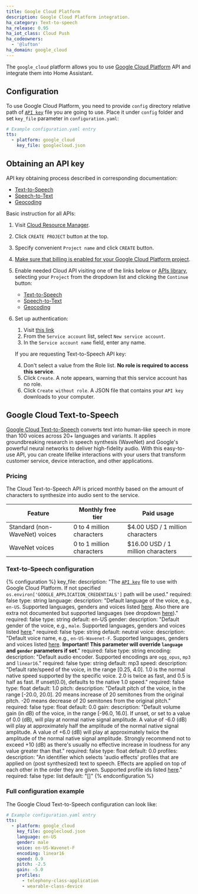 ```yaml
---
title: Google Cloud Platform
description: Google Cloud Platform integration.
ha_category: Text-to-speech
ha_release: 0.95
ha_iot_class: Cloud Push
ha_codeowners:
  - '@lufton'
ha_domain: google_cloud
---
```


The `google_cloud` platform allows you to use [Google Cloud Platform](https://cloud.google.com/) API and integrate them into Home Assistant.

## Configuration

To use Google Cloud Platform, you need to provide `config` directory relative path of [`API key`](#obtaining-an-api-key) file you are going to use. Place it under `config` folder and set `key_file` parameter in `configuration.yaml`:

```yaml
# Example configuration.yaml entry
tts:
  - platform: google_cloud
    key_file: googlecloud.json
```

## Obtaining an API key

API key obtaining process described in corresponding documentation:

* [Text-to-Speech](https://cloud.google.com/text-to-speech/docs/quickstart-protocol)
* [Speech-to-Text](https://cloud.google.com/speech-to-text/docs/quickstart-protocol)
* [Geocoding](https://developers.google.com/maps/documentation/geocoding/start)

Basic instruction for all APIs:

1. Visit [Cloud Resource Manager](https://console.cloud.google.com/cloud-resource-manager).
2. Click `CREATE PROJECT` button at the top.
3. Specify convenient `Project name` and click `CREATE` button.
4. [Make sure that billing is enabled for your Google Cloud Platform project](https://cloud.google.com/billing/docs/how-to/modify-project).
5. Enable needed Cloud API visiting one of the links below or [APIs library](https://console.cloud.google.com/apis/library), selecting your `Project` from the dropdown list and clicking the `Continue` button:

    * [Text-to-Speech](https://console.cloud.google.com/flows/enableapi?apiid=texttospeech.googleapis.com)
    * [Speech-to-Text](https://console.cloud.google.com/flows/enableapi?apiid=speech.googleapis.com)
    * [Geocoding](https://console.cloud.google.com/flows/enableapi?apiid=geocoding-backend.googleapis.com)

6. Set up authentication:

    1. Visit [this link](https://console.cloud.google.com/apis/credentials/serviceaccountkey)
    2. From the `Service account` list, select `New service account`.
    3. In the `Service account name` field, enter any name.

    If you are requesting Text-to-Speech API key:

    4. Don't select a value from the Role list. **No role is required to access this service**.
    5. Click `Create`. A note appears, warning that this service account has no role.
    6. Click `Create without role`. A JSON file that contains your `API key` downloads to your computer.

## Google Cloud Text-to-Speech

[Google Cloud Text-to-Speech](https://cloud.google.com/text-to-speech/) converts text into human-like speech in more than 100 voices across 20+ languages and variants. It applies groundbreaking research in speech synthesis (WaveNet) and Google's powerful neural networks to deliver high-fidelity audio. With this easy-to-use API, you can create lifelike interactions with your users that transform customer service, device interaction, and other applications.

### Pricing

The Cloud Text-to-Speech API is priced monthly based on the amount of characters to synthesize into audio sent to the service.

| Feature                       | Monthly free tier         | Paid usage                        |
|-------------------------------|---------------------------|-----------------------------------|
| Standard (non-WaveNet) voices | 0 to 4 million characters | $4.00 USD / 1 million characters  |
| WaveNet voices                | 0 to 1 million characters | $16.00 USD / 1 million characters |

### Text-to-Speech configuration

{% configuration %}
key_file:
  description: "The [`API key`](#obtaining-an-api-key) file to use with Google Cloud Platform. If not specified `os.environ['GOOGLE_APPLICATION_CREDENTIALS']` path will be used."
  required: false
  type: string
language:
  description: "Default language of the voice, e.g.,  `en-US`. Supported languages, genders and voices listed [here](https://cloud.google.com/text-to-speech/docs/voices). Also there are extra not documented but supported languages (see dropdown [here](https://cloud.google.com/text-to-speech/#streaming_demo_section))."
  required: false
  type: string
  default: en-US
gender:
  description: "Default gender of the voice, e.g.,  `male`. Supported languages, genders and voices listed [here](https://cloud.google.com/text-to-speech/docs/voices)."
  required: false
  type: string
  default: neutral
voice:
  description: "Default voice name, e.g.,  `en-US-Wavenet-F`. Supported languages, genders and voices listed [here](https://cloud.google.com/text-to-speech/docs/voices). **Important! This parameter will override `language` and `gender` parameters if set**."
  required: false
  type: string
encoding:
  description: "Default audio encoder. Supported encodings are `ogg_opus`, `mp3` and `linear16`."
  required: false
  type: string
  default: mp3
speed:
  description: "Default rate/speed of the voice, in the range [0.25, 4.0]. 1.0 is the normal native speed supported by the specific voice. 2.0 is twice as fast, and 0.5 is half as fast. If unset(0.0), defaults to the native 1.0 speed."
  required: false
  type: float
  default: 1.0
pitch:
  description: "Default pitch of the voice, in the range [-20.0, 20.0]. 20 means increase of 20 semitones from the original pitch. -20 means decrease of 20 semitones from the original pitch."
  required: false
  type: float
  default: 0.0
gain:
  description: "Default volume gain (in dB) of the voice, in the range [-96.0, 16.0]. If unset, or set to a value of 0.0 (dB), will play at normal native signal amplitude. A value of -6.0 (dB) will play at approximately half the amplitude of the normal native signal amplitude. A value of +6.0 (dB) will play at approximately twice the amplitude of the normal native signal amplitude. Strongly recommend not to exceed +10 (dB) as there's usually no effective increase in loudness for any value greater than that."
  required: false
  type: float
  default: 0.0
profiles:
  description: "An identifier which selects 'audio effects' profiles that are applied on (post synthesized) text to speech. Effects are applied on top of each other in the order they are given. Supported profile ids listed [here](https://cloud.google.com/text-to-speech/docs/audio-profiles)."
  required: false
  type: list
  default: "[]"
{% endconfiguration %}

### Full configuration example

The Google Cloud Text-to-Speech configuration can look like:

```yaml
# Example configuration.yaml entry
tts:
  - platform: google_cloud
    key_file: googlecloud.json
    language: en-US
    gender: male
    voice: en-US-Wavenet-F
    encoding: linear16
    speed: 0.9
    pitch: -2.5
    gain: -5.0
    profiles:
      - telephony-class-application
      - wearable-class-device
```
